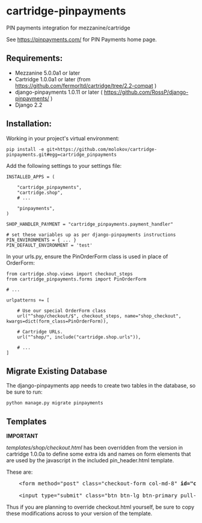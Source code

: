 # cartridge-pinpayments

PIN payments integration for mezzanine/cartridge

See https://pinpayments.com/ for PIN Payments home page.

## Requirements:

* Mezzanine 5.0.0a1 or later
* Cartridge 1.0.0a1 or later (from https://github.com/fermorltd/cartridge/tree/2.2-compat )
* django-pinpayments 1.0.11 or later ( https://github.com/RossP/django-pinpayments/ )
* Django 2.2

## Installation:
Working in your project's virtual environment:

	pip install -e git+https://github.com/molokov/cartridge-pinpayments.git#egg=cartridge_pinpayments

Add the following settings to your settings file:

	INSTALLED_APPS = (

  		"cartridge_pinpayments",
  		"cartridge.shop",
  		# ...

  		"pinpayments",
	)

	SHOP_HANDLER_PAYMENT = "cartridge_pinpayments.payment_handler"

	# set these variables up as per django-pinpayments instructions
	PIN_ENVIRONMENTS = { ... }
	PIN_DEFAULT_ENVIRONMENT = 'test'

In your urls.py, ensure the PinOrderForm class is used in place of OrderForm:

	from cartridge.shop.views import checkout_steps
	from cartridge_pinpayments.forms import PinOrderForm

	# ...

	urlpatterns += [

    	# Use our special OrderForm class
    	url("^shop/checkout/$", checkout_steps, name="shop_checkout", kwargs=dict(form_class=PinOrderForm)),

    	# Cartridge URLs.
    	url("^shop/", include("cartridge.shop.urls")),

    	# ...
    ]


## Migrate Existing Database

The django-pinpayments app needs to create two tables in the database, so be sure to run:

	python manage.py migrate pinpayments


## Templates

**IMPORTANT**

*templates/shop/checkout.html* has been overridden from the version in cartridge 1.0.0a to define some extra ids and names on form elements that are used by the javascript in the included pin_header.html template.

These are:

<pre>
	&lt;form method="post" class="checkout-form col-md-8" <b>id="checkout-form"</b> &gt;

	&lt;input type="submit" class="btn btn-lg btn-primary pull-right" <b>name="next"</b> value="{% trans "Next" %}"&gt;
</pre>

Thus if you are planning to override checkout.html yourself, be sure to copy these modifications across to your version of the template.


